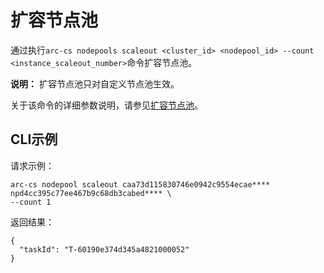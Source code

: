 # 扩容节点池

通过执行`arc-cs nodepools scaleout <cluster_id> <nodepool_id> --count <instance_scaleout_number>`命令扩容节点池。

**说明：** 扩容节点池只对自定义节点池生效。

关于该命令的详细参数说明，请参见[扩容节点池](/cn.zh-CN/API参考/节点池/扩容节点池.md)。

## CLI示例

请求示例：

```
arc-cs nodepool scaleout caa73d115830746e0942c9554ecae**** npd4cc395c77ee467b9c68db3cabed**** \
--count 1
```

返回结果：

```
{
  "taskId": "T-60190e374d345a4821000052"
}
```

